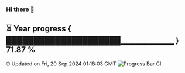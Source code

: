 ### Hi there 👋
⏳ Year progress { █████████████████████▁▁▁▁▁▁▁▁▁ } 71.87 %
---
⏰ Updated on Fri, 20 Sep 2024 01:18:03 GMT
![Progress Bar CI](https://github.com/liununu/liununu/workflows/Progress%20Bar%20CI/badge.svg)
